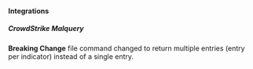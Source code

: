 
#### Integrations
##### CrowdStrike Malquery
**Breaking Change** file command changed to return multiple entries (entry per indicator) instead of a single entry.
